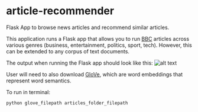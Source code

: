 # article-recommender
Flask App to browse news articles and recommend similar articles.

This application runs a Flask app that allows you to run [BBC](http://mlg.ucd.ie/datasets/bbc.html "BBC")
articles across various genres (business, entertainment, politics, sport, tech). However, this can be extended to any corpus of text documents.

The output when running the Flask app should look like this:
![alt text](https://github.com/nicharuc/article-recommender/blob/master/img/article1.png)

User will need to also download [GloVe](https://nlp.stanford.edu/projects/glove/ "GloVe"), which are word embeddings that represent word semantics.

To run in terminal:
```
python glove_filepath articles_folder_filepath
```
